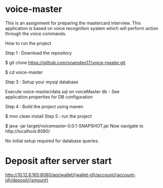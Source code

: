 # voice-master
This is an assignment for preparing the mastercard interview. This application is based on voice recognition system which will perform action through the voice commands.

How to run the project

Step 1 : Download the repository

$ git clone https://github.com/snamdeo17/voice-master.git

$ cd voice-master

Step 3 : Setup your mysql database

Execute voice-master/data.sql on voiceMaster db - See application.properties for DB configuration

Step 4 : Build the project using maven

$ mvn clean install
Step 5 : run the project

$ java -jar target/voicemaster-0.0.1-SNAPSHOT.jar
Now navigate to http://localhost:8080/

No initial setup required for database queries.

# Deposit after server start
http://10.12.6.165:8080/api/wallet/{wallet-id}/account/{account-id}/deposit/{amount}



